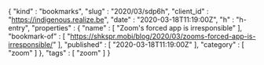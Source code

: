 {
  "kind" : "bookmarks",
  "slug" : "2020/03/sdp6h",
  "client_id" : "https://indigenous.realize.be",
  "date" : "2020-03-18T11:19:00Z",
  "h" : "h-entry",
  "properties" : {
    "name" : [ "Zoom's forced app is irresponsible" ],
    "bookmark-of" : [ "https://shkspr.mobi/blog/2020/03/zooms-forced-app-is-irresponsible/" ],
    "published" : [ "2020-03-18T11:19:00Z" ],
    "category" : [ "zoom" ]
  },
  "tags" : [ "zoom" ]
}

